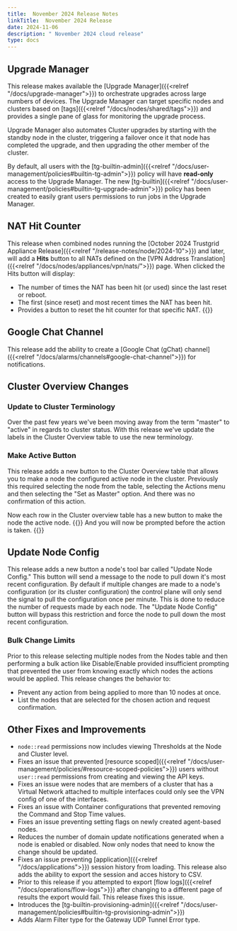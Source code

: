 ```yaml
---
title:  November 2024 Release Notes
linkTitle:  November 2024 Release
date: 2024-11-06
description: " November 2024 cloud release"
type: docs
---
```


## Upgrade Manager
This release makes available the [Upgrade Manager]({{<relref "/docs/upgrade-manager">}}) to orchestrate upgrades across large numbers of devices. The Upgrade Manager can target specific nodes and clusters based on [tags]({{<relref "/docs/nodes/shared/tags">}}) and provides a single pane of glass for monitoring the upgrade process. 

Upgrade Manager also automates Cluster upgrades by starting with the standby node in the cluster, triggering a failover once it that node has completed the upgrade, and then upgrading the other member of the cluster. 

By default, all users with the [tg-builtin-admin]({{<relref "/docs/user-management/policies#builtin-tg-admin">}}) policy will have **read-only** access to the Upgrade Manager.  The new [tg-builtin]({{<relref "/docs/user-management/policies#builtin-tg-upgrade-admin">}}) policy has been created to easily grant users permissions to run jobs in the Upgrade Manager. 

## NAT Hit Counter
This release when combined nodes running the [October 2024 Trustgrid Appliance Release]({{<relref "/release-notes/node/2024-10">}}) and later, will add a **Hits** button to all NATs defined on the [VPN Address Translation]({{<relref "/docs/nodes/appliances/vpn/nats/">}}) page. When clicked the Hits button will display:
- The number of times the NAT has been hit (or used) since the last reset or reboot.
- The first (since reset) and most recent times the NAT has been hit.
- Provides a button to reset the hit counter for that specific NAT.
{{<tgimg src="nat-hit-counter-example.png" alt="Inside NAT hit counter" width="70%" caption="Inside NAT hit counter" >}}


## Google Chat Channel 
This release add the ability to create a [Google Chat (gChat) channel]({{<relref "/docs/alarms/channels#google-chat-channel">}}) for notifications.

## Cluster Overview Changes
### Update to Cluster Terminology
Over the past few years we've been moving away from the term "master" to "active" in regards to cluster status. With this release we've update the labels in the Cluster Overview table to use the new terminology.
### Make Active Button
This release adds a new button to the Cluster Overview table that allows you to make a node the configured active node in the cluster.  Previously this required selecting the node from the table, selecting the Actions menu and then selecting the "Set as Master" option.  And there was no confirmation of this action. 

Now each row in the Cluster overview table has a new button to make the node the active node.
{{<tgimg src="make-active-button.png" alt="Make Active Button" width="70%" caption="Make Active Button" >}}
And you will now be prompted before the action is taken.
{{<tgimg src="make-active-prompt.png" alt="Make Active Prompt" width="50%" caption="Make Active Prompt" >}}

## Update Node Config
This release adds a new button a node's tool bar called "Update Node Config." This button will send a message to the node to pull down it's most recent configuration.  By default if multiple changes are made to a node's configuration (or its cluster configuration) the control plane will only send the signal to pull the configuration once per minute.  This is done to reduce the number of requests made by each node.  The "Update Node Config" button will bypass this restriction and force the node to pull down the most recent configuration.

### Bulk Change Limits
Prior to this release selecting multiple nodes from the Nodes table and then performing a bulk action like Disable/Enable provided insufficient prompting that prevented the user from knowing exactly which nodes the actions would be applied.  This release changes the behavior to:
- Prevent any action from being applied to more than 10 nodes at once.
- List the nodes that are selected for the chosen action and request confirmation. 

## Other Fixes and Improvements
- `node::read` permissions now includes viewing Thresholds at the Node and Cluster level.
- Fixes an issue that prevented [resource scoped]({{<relref "/docs/user-management/policies/#resource-scoped-policies">}}) users without `user::read` permissions from creating and viewing the API keys. 
- Fixes an issue were nodes that are members of a cluster that has a Virtual Network attached to multiple interfaces could only see the VPN config of one of the interfaces. 
- Fixes an issue with Container configurations that prevented removing the Command and Stop Time values. 
- Fixes an issue preventing setting flags on newly created agent-based nodes.
- Reduces the number of domain update notifications generated when a node is enabled or disabled. Now only nodes that need to know the change should be updated. 
- Fixes an issue preventing [application]({{<relref "/docs/applications">}}) session history from loading. This release also adds the ability to export the session and acces history to CSV.
- Prior to this release if you attempted to export [flow logs]({{<relref "/docs/operations/flow-logs">}}) after changing to a different page of results the export would fail.  This release fixes this issue.
- Introduces the [tg-builtin-provisioning-admin]({{<relref "/docs/user-management/policies#builtin-tg-provisioning-admin">}})
- Adds Alarm Filter type for the Gateway UDP Tunnel Error type.
